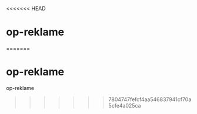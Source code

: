 <<<<<<< HEAD
# op-reklame
=======
# op-reklame
op-reklame
>>>>>>> 7804747fefcf4aa546837941cf70a5cfe4a025ca

